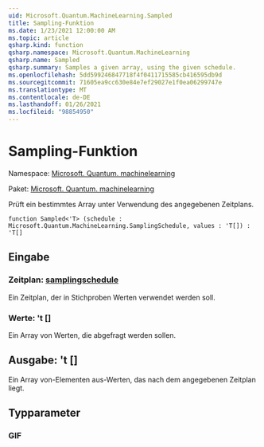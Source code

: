 ```yaml
---
uid: Microsoft.Quantum.MachineLearning.Sampled
title: Sampling-Funktion
ms.date: 1/23/2021 12:00:00 AM
ms.topic: article
qsharp.kind: function
qsharp.namespace: Microsoft.Quantum.MachineLearning
qsharp.name: Sampled
qsharp.summary: Samples a given array, using the given schedule.
ms.openlocfilehash: 5dd599246847718f4f0411715585cb416595db9d
ms.sourcegitcommit: 71605ea9cc630e84e7ef29027e1f0ea06299747e
ms.translationtype: MT
ms.contentlocale: de-DE
ms.lasthandoff: 01/26/2021
ms.locfileid: "98854950"
---
```

# <a name="sampled-function"></a>Sampling-Funktion

Namespace: [Microsoft. Quantum. machinelearning](xref:Microsoft.Quantum.MachineLearning)

Paket: [Microsoft. Quantum. machinelearning](https://nuget.org/packages/Microsoft.Quantum.MachineLearning)


Prüft ein bestimmtes Array unter Verwendung des angegebenen Zeitplans.

```qsharp
function Sampled<'T> (schedule : Microsoft.Quantum.MachineLearning.SamplingSchedule, values : 'T[]) : 'T[]
```


## <a name="input"></a>Eingabe

### <a name="schedule--samplingschedule"></a>Zeitplan: [samplingschedule](xref:Microsoft.Quantum.MachineLearning.SamplingSchedule)

Ein Zeitplan, der in Stichproben Werten verwendet werden soll.


### <a name="values--t"></a>Werte: 't []

Ein Array von Werten, die abgefragt werden sollen.



## <a name="output--t"></a>Ausgabe: 't []

Ein Array von-Elementen aus-Werten, das nach dem angegebenen Zeitplan liegt.

## <a name="type-parameters"></a>Typparameter

### <a name="t"></a>GIF

